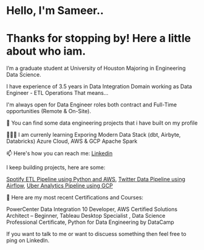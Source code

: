 # Hello, I'm Sameer.. 

# Thanks for stopping by! Here a little about who iam.

I’m a graduate student at University of Houston Majoring in Engineering Data Science. 

I have experience of 3.5 years in Data Integration Domain working as Data Engineer - ETL Operations That means...

I'm always open for Data Engineer roles both contract and Full-Time opportunities (Remote & On-Site).

🤘 You can find some data engineering projects that i have built on my profile

🧑🏻‍🏫 I am currenly learning
Exporing Modern Data Stack (dbt, Airbyte, Databricks)
Azure Cloud, AWS & GCP
Apache Spark 

📫 Here's how you can reach me: [Linkedin](https://www.linkedin.com/in/psameer-khan/)

I keep building projects, here are some:

[Spotify ETL Pipeline using Python and AWS](https://github.com/SameerPathaan/Spotify-ETL-Pipeline-using-AWS), [Twitter Data Pipeline using Airflow](https://github.com/SameerPathaan/Twitter-data-pipeline-using-airflow), [Uber Analytics Pipeline using GCP](https://github.com/SameerPathaan/Uber-ETL-pipeline-using-GCP)

📝 Here are my most recent Certifications and Courses:

PowerCenter Data Integration 10 Developer, AWS Certified Solutions Architect – Beginner, Tableau Desktop Specialist , Data Science Professional Certificate, Python for Data Engineering by DataCamp

If you want to talk to me or want to discuess something then feel free to ping on LinkedIn.
